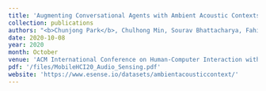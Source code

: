 ```yaml
---
title: 'Augmenting Conversational Agents with Ambient Acoustic Contexts'
collection: publications
authors: "<b>Chunjong Park</b>, Chulhong Min, Sourav Bhattacharya, Fahim Kawsar"
date: 2020-10-08
year: 2020
month: October
venue: 'ACM International Conference on Human-Computer Interaction with Mobile Devices and Services (MobileHCI)'
pdf: '/files/MobileHCI20_Audio_Sensing.pdf'
website: 'https://www.esense.io/datasets/ambientacousticcontext/'
---
```

